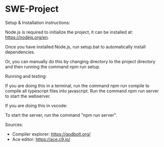 # SWE-Project

Setup & Installation instructions:

Node.js is required to initialize the project, it can be installed at: https://nodejs.org/en.

Once you have installed Node.js, run setup.bat to automatically install dependencies. 

Or, you can manually do this by changing directory to the project directory and then running the command npm run setup.

Running and testing:

If you are doing this in a terminal, run the command npm run compile to compile all typescript files into javascript. Run the command npm run server to start the webserver. 

If you are doing this in vscode:

To start the server, run the command "npm run server".

Sources:

- Compiler explorer: https://godbolt.org/
- Ace editor: https://ace.c9.io/
